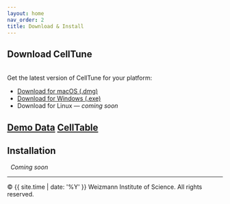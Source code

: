 ```yaml
---
layout: home
nav_order: 2
title: Download & Install
---
```


## Download CellTune
&nbsp;  
Get the latest version of CellTune for your platform:

- [Download for macOS (.dmg)](https://www.dropbox.com/scl/fi/8e5uv62gmf9io14n8xqaw/CellTune.dmg?rlkey=w0s9bxyw3gitquaudoyt13azy&dl=0)
- [Download for Windows (.exe)](https://www.dropbox.com/scl/fi/1bloi4q2tzftk8nbtmrrd/CellTuneSetup.exe?rlkey=ae02io9lykjkft8et51akm8b7&dl=0)
- Download for Linux — *coming soon*


[Demo Data](https://www.dropbox.com/scl/fo/ggh2nsprk2vqwxq8jk5q5/ABp7dl734GFH9lI1PHD4xk0?rlkey=nvruf5wytiondimcoy1uzx34t&dl=0)
[CellTable](https://www.dropbox.com/scl/fi/r9gl5i9jr72vngiolhh2j/cellTable_features_calculated.parquet?rlkey=rprdnfrw6a5b8zkpejyxsdxc2&dl=0)
---

## Installation
&nbsp;
*Coming soon*

---
© {{ site.time | date: '%Y' }} Weizmann Institute of Science. All rights reserved.
